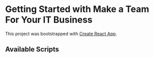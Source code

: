 # Getting Started with Make a Team For Your IT Business

This project was bootstrapped with [Create React App](https://github.com/facebook/create-react-app).

## Available Scripts





